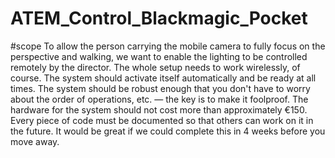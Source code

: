 # ATEM_Control_Blackmagic_Pocket


#scope
To allow the person carrying the mobile camera to fully focus on the perspective and walking, we want to enable the lighting to be controlled remotely by the director.
The whole setup needs to work wirelessly, of course.
The system should activate itself automatically and be ready at all times.
The system should be robust enough that you don't have to worry about the order of operations, etc. — the key is to make it foolproof.
The hardware for the system should not cost more than approximately €150.
Every piece of code must be documented so that others can work on it in the future.
It would be great if we could complete this in 4 weeks before you move away.